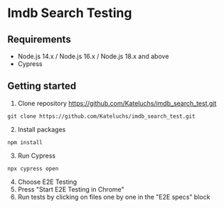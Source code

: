 # Imdb Search Testing
## Requirements
* Node.js 14.x / Node.js 16.x / Node.js 18.x and above
* Cypress

## Getting started
1. Clone repository https://github.com/Kateluchs/imdb_search_test.git

```
git clone https://github.com/Kateluchs/imdb_search_test.git
```
2. Install packages

```
npm install
```

3. Run Cypress

```
npx cypress open
```
4. Choose E2E Testing
5. Press "Start E2E Testing in Chrome"
6. Run tests by clicking on files one by one in the "E2E specs" block
